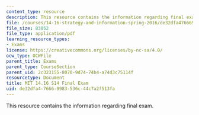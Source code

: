 ```yaml
---
content_type: resource
description: This resource contains the information regarding final exam.
file: /courses/14-16-strategy-and-information-spring-2016/de32dfa476669983536c44c7a2f513fa_MIT14_16S16_Final_Exam.pdf
file_size: 83052
file_type: application/pdf
learning_resource_types:
- Exams
license: https://creativecommons.org/licenses/by-nc-sa/4.0/
ocw_type: OCWFile
parent_title: Exams
parent_type: CourseSection
parent_uid: 2c323155-8070-9d74-74b4-a74d3c75114f
resourcetype: Document
title: MIT 14.16 S14 Final Exam
uid: de32dfa4-7666-9983-536c-44c7a2f513fa
---
```

This resource contains the information regarding final exam.